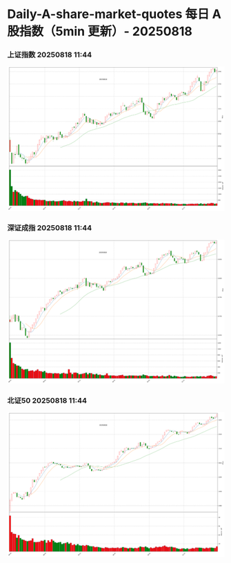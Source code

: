 
# Daily-A-share-market-quotes 每日 A 股指数（5min 更新）- 20250818

### 上证指数 20250818 11:44
![](./fig/2025/8/20250818-sh000001.png)

### 深证成指 20250818 11:44
![](./fig/2025/8/20250818-sz399001.png)

### 北证50 20250818 11:44
![](./fig/2025/8/20250818-bj899050.png)
